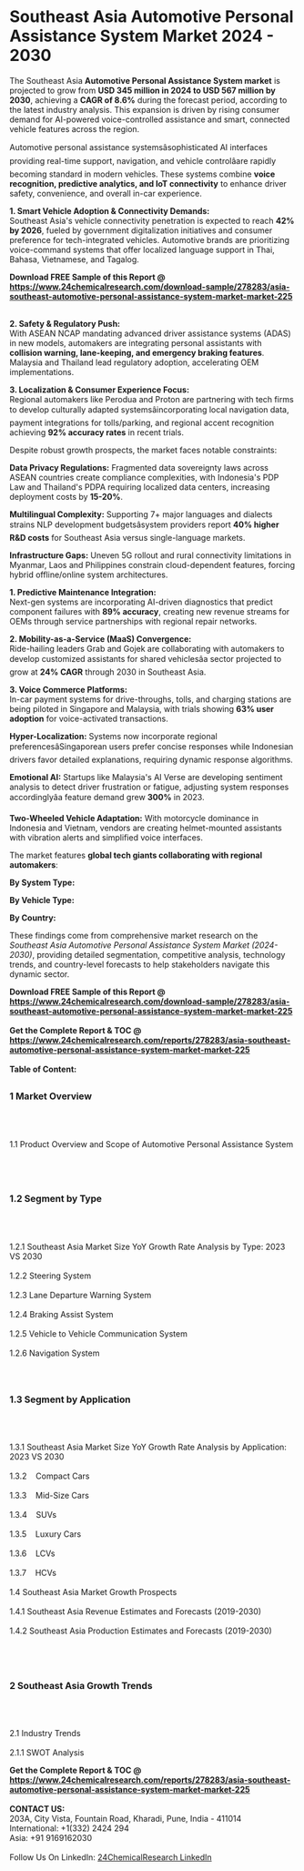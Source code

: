 <h1>Southeast Asia Automotive Personal Assistance System Market 2024 - 2030</h1><p>The Southeast Asia <strong>Automotive Personal Assistance System market</strong> is projected to grow from <strong>USD 345 million in 2024 to USD 567 million by 2030</strong>, achieving a <strong>CAGR of 8.6%</strong> during the forecast period, according to the latest industry analysis. This expansion is driven by rising consumer demand for AI-powered voice-controlled assistance and smart, connected vehicle features across the region.</p><p>Automotive personal assistance systemsâsophisticated AI interfaces providing real-time support, navigation, and vehicle controlâare rapidly becoming standard in modern vehicles. These systems combine <strong>voice recognition, predictive analytics, and IoT connectivity</strong> to enhance driver safety, convenience, and overall in-car experience.</p><p><strong>1. Smart Vehicle Adoption &amp; Connectivity Demands:</strong><br>
Southeast Asia's vehicle connectivity penetration is expected to reach <strong>42% by 2026</strong>, fueled by government digitalization initiatives and consumer preference for tech-integrated vehicles. Automotive brands are prioritizing voice-command systems that offer localized language support in Thai, Bahasa, Vietnamese, and Tagalog.</p><div><b>Download FREE Sample of this Report @ 
            <a href="https://www.24chemicalresearch.com/download-sample/278283/asia-southeast-automotive-personal-assistance-system-market-market-225">
            https://www.24chemicalresearch.com/download-sample/278283/asia-southeast-automotive-personal-assistance-system-market-market-225</a></b></div><br><p><strong>2. Safety &amp; Regulatory Push:</strong><br>
With ASEAN NCAP mandating advanced driver assistance systems (ADAS) in new models, automakers are integrating personal assistants with <strong>collision warning, lane-keeping, and emergency braking features</strong>. Malaysia and Thailand lead regulatory adoption, accelerating OEM implementations.</p><p><strong>3. Localization &amp; Consumer Experience Focus:</strong><br>
Regional automakers like Perodua and Proton are partnering with tech firms to develop culturally adapted systemsâincorporating local navigation data, payment integrations for tolls/parking, and regional accent recognition achieving <strong>92% accuracy rates</strong> in recent trials.</p><p>Despite robust growth prospects, the market faces notable constraints:</p><p><strong>Data Privacy Regulations:</strong> Fragmented data sovereignty laws across ASEAN countries create compliance complexities, with Indonesia's PDP Law and Thailand's PDPA requiring localized data centers, increasing deployment costs by <strong>15-20%</strong>.</p><p><strong>Multilingual Complexity:</strong> Supporting 7+ major languages and dialects strains NLP development budgetsâsystem providers report <strong>40% higher R&amp;D costs</strong> for Southeast Asia versus single-language markets.</p><p><strong>Infrastructure Gaps:</strong> Uneven 5G rollout and rural connectivity limitations in Myanmar, Laos and Philippines constrain cloud-dependent features, forcing hybrid offline/online system architectures.</p><p><strong>1. Predictive Maintenance Integration:</strong><br>
Next-gen systems are incorporating AI-driven diagnostics that predict component failures with <strong>89% accuracy</strong>, creating new revenue streams for OEMs through service partnerships with regional repair networks.</p><p><strong>2. Mobility-as-a-Service (MaaS) Convergence:</strong><br>
Ride-hailing leaders Grab and Gojek are collaborating with automakers to develop customized assistants for shared vehiclesâa sector projected to grow at <strong>24% CAGR</strong> through 2030 in Southeast Asia.</p><p><strong>3. Voice Commerce Platforms:</strong><br>
In-car payment systems for drive-throughs, tolls, and charging stations are being piloted in Singapore and Malaysia, with trials showing <strong>63% user adoption</strong> for voice-activated transactions.</p><p><strong>Hyper-Localization:</strong> Systems now incorporate regional preferencesâSingaporean users prefer concise responses while Indonesian drivers favor detailed explanations, requiring dynamic response algorithms.</p><p><strong>Emotional AI:</strong> Startups like Malaysia's AI Verse are developing sentiment analysis to detect driver frustration or fatigue, adjusting system responses accordinglyâa feature demand grew <strong>300%</strong> in 2023.</p><p><strong>Two-Wheeled Vehicle Adaptation:</strong> With motorcycle dominance in Indonesia and Vietnam, vendors are creating helmet-mounted assistants with vibration alerts and simplified voice interfaces.</p><p>The market features <strong>global tech giants collaborating with regional automakers</strong>:</p><p><strong>By System Type:</strong></p><p><strong>By Vehicle Type:</strong></p><p><strong>By Country:</strong></p><p>These findings come from comprehensive market research on the <em>Southeast Asia Automotive Personal Assistance System Market (2024-2030)</em>, providing detailed segmentation, competitive analysis, technology trends, and country-level forecasts to help stakeholders navigate this dynamic sector.</p><div><b>Download FREE Sample of this Report @ 
            <a href="https://www.24chemicalresearch.com/download-sample/278283/asia-southeast-automotive-personal-assistance-system-market-market-225">
            https://www.24chemicalresearch.com/download-sample/278283/asia-southeast-automotive-personal-assistance-system-market-market-225</a></b></div><br><div><b>Get the Complete Report & TOC @ 
            <a href="https://www.24chemicalresearch.com/reports/278283/asia-southeast-automotive-personal-assistance-system-market-market-225">
            https://www.24chemicalresearch.com/reports/278283/asia-southeast-automotive-personal-assistance-system-market-market-225</a></b></div><br>
            <b>Table of Content:</b><p><h2><span style="font-size:16px"><strong>1 Market Overview&nbsp;&nbsp; &nbsp;</strong></span></h2><br />
<br />
<p>1.1 Product Overview and Scope of Automotive Personal Assistance System&nbsp;</p><br />
<br />
<h2><strong><span style="font-size:16px">1.2 Segment by Type&nbsp;&nbsp; &nbsp;</span></strong></h2><br />
<br />
<p>1.2.1 Southeast Asia Market Size YoY Growth Rate Analysis by Type: 2023 VS 2030&nbsp;&nbsp; &nbsp;<br /><br />
1.2.2 Steering System&nbsp;&nbsp; &nbsp;<br /><br />
1.2.3 Lane Departure Warning System<br /><br />
1.2.4 Braking Assist System<br /><br />
1.2.5 Vehicle to Vehicle Communication System<br /><br />
1.2.6 Navigation System<br /><br />
<br />
<h2><span style="font-size:16px"><strong>1.3 Segment by Application&nbsp;&nbsp;</strong></span></h2><br />
<br />
<p>1.3.1 Southeast Asia Market Size YoY Growth Rate Analysis by Application: 2023 VS 2030&nbsp;&nbsp; &nbsp;<br /><br />
1.3.2&nbsp;&nbsp; &nbsp;Compact Cars<br /><br />
1.3.3&nbsp;&nbsp; &nbsp;Mid-Size Cars<br /><br />
1.3.4&nbsp;&nbsp; &nbsp;SUVs<br /><br />
1.3.5&nbsp;&nbsp; &nbsp;Luxury Cars<br /><br />
1.3.6&nbsp;&nbsp; &nbsp;LCVs<br /><br />
1.3.7&nbsp;&nbsp; &nbsp;HCVs<br /><br />
1.4 Southeast Asia Market Growth Prospects&nbsp;&nbsp; &nbsp;<br /><br />
1.4.1 Southeast Asia Revenue Estimates and Forecasts (2019-2030)&nbsp;&nbsp; &nbsp;<br /><br />
1.4.2 Southeast Asia Production Estimates and Forecasts (2019-2030)&nbsp;&nbsp;</p><br />
<br />
<h2><span style="font-size:16px"><strong>2 Southeast Asia Growth Trends&nbsp;&nbsp; &nbsp;</strong></span></h2><br />
<br />
<p>2.1 Industry Trends&nbsp;&nbsp; &nbsp;<br /><br />
2.1.1 SWOT Analysis&nbsp;&nbsp; &nbsp;<br /</p><div><b>Get the Complete Report & TOC @ 
            <a href="https://www.24chemicalresearch.com/reports/278283/asia-southeast-automotive-personal-assistance-system-market-market-225">
            https://www.24chemicalresearch.com/reports/278283/asia-southeast-automotive-personal-assistance-system-market-market-225</a></b></div><br><b>CONTACT US:</b><br>
            203A, City Vista, Fountain Road, Kharadi, Pune, India - 411014<br>
            International: +1(332) 2424 294<br>
            Asia: +91 9169162030 <br><br>
            Follow Us On LinkedIn: <a href="https://www.linkedin.com/company/24chemicalresearch/">24ChemicalResearch LinkedIn</a>